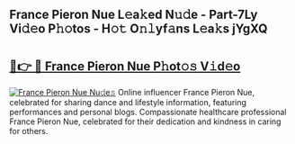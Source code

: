 ## France Pieron Nue L𝚎a𝚔ed N𝚞𝚍e - Part-7Ly Vi𝚍𝚎o P𝚑𝚘tos - H𝚘𝚝 O𝚗𝚕yf𝚊ns L𝚎a𝚔s jYgXQ

# <h2><a href="http://kf4g3h.oniu.top/?m=France+Pieron+Nue">🔗👉 🔴 France Pieron Nue P𝚑ot𝚘𝚜 V𝚒d𝚎o</a></h2>

[![France Pieron Nue Nu𝚍e𝚜](https://i.imgur.com/0qMVB7G.gif)](http://kf4g3h.oniu.top/?m=France+Pieron+Nue)
Online influencer France Pieron Nue, celebrated for sharing dance and lifestyle information, featuring performances and personal blogs. Compassionate healthcare professional France Pieron Nue, celebrated for their dedication and kindness in caring for others.  
